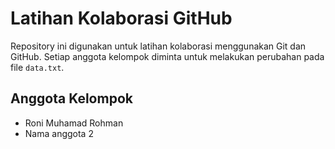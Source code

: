 # Latihan Kolaborasi GitHub
Repository ini digunakan untuk latihan kolaborasi
menggunakan Git dan GitHub.
Setiap anggota kelompok diminta untuk melakukan
perubahan pada file `data.txt`.
## Anggota Kelompok
- Roni Muhamad Rohman  
- Nama anggota 2